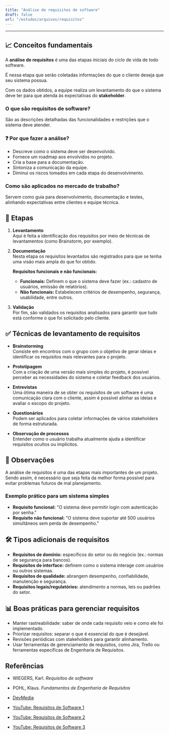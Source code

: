 ```yaml
---
title: "Análise de requisitos de software"
draft: false
url: "/estudos/arquivos/requisitos"
---
```


---

## 📈 Conceitos fundamentais

A **análise de requisitos** é uma das etapas iniciais do ciclo de vida de todo software.

É nessa etapa que serão coletadas informações do que o cliente deseja que seu sistema possua.

Com os dados obtidos, a equipe realiza um levantamento do que o sistema deve ter para que atenda às expectativas do **stakeholder**.

### O que são requisitos de software?

São as descrições detalhadas das funcionalidades e restrições que o sistema deve atender.

### ❓ Por que fazer a análise?

- Descreve como o sistema deve ser desenvolvido.  
- Fornece um roadmap aos envolvidos no projeto.  
- Cria a base para a documentação.  
- Sintoniza a comunicação da equipe.  
- Diminui os riscos tomados em cada etapa do desenvolvimento.

### Como são aplicados no mercado de trabalho?

Servem como guia para desenvolvimento, documentação e testes, alinhando expectativas entre clientes e equipe técnica.

## 📍 Etapas

1. **Levantamento**  
   Aqui é feita a identificação dos requisitos por meio de técnicas de levantamentos (como Brainstorm, por exemplo).

2. **Documentação**  
   Nesta etapa os requisitos levantados são registrados para que se tenha uma visão mais ampla do que foi obtido.

   **Requisitos funcionais e não funcionais:**
   - **Funcionais:** Definem o que o sistema deve fazer (ex.: cadastro de usuários, emissão de relatórios).  
   - **Não funcionais:** Estabelecem critérios de desempenho, segurança, usabilidade, entre outros.

3. **Validação**  
   Por fim, são validados os requisitos analisados para garantir que tudo está conforme o que foi solicitado pelo cliente.

## ✅ Técnicas de levantamento de requisitos

- **Brainstorming**  
  Consiste em encontros com o grupo com o objetivo de gerar ideias e identificar os requisitos mais relevantes para o projeto.

- **Prototipagem**  
  Com a criação de uma versão mais simples do projeto, é possível perceber as necessidades do sistema e coletar feedback dos usuários.

- **Entrevistas**  
  Uma ótima maneira de se obter os requisitos de um software é uma comunicação clara com o cliente, assim é possível alinhar as ideias e avaliar o escopo do projeto.

- **Questionários**  
  Podem ser aplicados para coletar informações de vários stakeholders de forma estruturada.

- **Observação de processos**  
  Entender como o usuário trabalha atualmente ajuda a identificar requisitos ocultos ou implícitos.

## 💭 Observações

A análise de requisitos é uma das etapas mais importantes de um projeto. Sendo assim, é necessário que seja feita da melhor forma possível para evitar problemas futuros de mal planejamento.

### Exemplo prático para um sistema simples

- **Requisito funcional:** "O sistema deve permitir login com autenticação por senha."  
- **Requisito não funcional:** "O sistema deve suportar até 500 usuários simultâneos sem perda de desempenho."

## 🛠 Tipos adicionais de requisitos

- **Requisitos de domínio:** específicos do setor ou do negócio (ex.: normas de segurança para bancos).  
- **Requisitos de interface:** definem como o sistema interage com usuários ou outros sistemas.  
- **Requisitos de qualidade:** abrangem desempenho, confiabilidade, manutenção e segurança.  
- **Requisitos legais/regulatórios:** atendimento a normas, leis ou padrões do setor.

## 📊 Boas práticas para gerenciar requisitos

- Manter rastreabilidade: saber de onde cada requisito veio e como ele foi implementado.  
- Priorizar requisitos: separar o que é essencial do que é desejável.  
- Revisões periódicas com stakeholders para garantir alinhamento.  
- Usar ferramentas de gerenciamento de requisitos, como Jira, Trello ou ferramentas específicas de Engenharia de Requisitos.

## Referências

- WIEGERS, Karl. *Requisitos de software*  
- POHL, Klaus. *Fundamentos de Engenharia de Requisitos*  

- [DevMedia](https://www.devmedia.com.br/introducao-a-requisitos-de-software/29580)
- [YouTube: Requisitos de Software 1](https://www.youtube.com/watch?v=VcOeM2AD8Yk&pp=ygUWcmVxdWlzaXRvcyBkZSBzb2Z0d2FyZdIHCQmtCQGHKiGM7w%3D%3D)
- [YouTube: Requisitos de Software 2](https://www.youtube.com/watch?v=xEdGAC0qzgY&pp=ygUWcmVxdWlzaXRvcyBkZSBzb2Z0d2FyZQ%3D%3D)
- [YouTube: Requisitos de Software 3](https://www.youtube.com/watch?v=eeb4uuP7nhY&pp=ygUWcmVxdWlzaXRvcyBkZSBzb2Z0d2FyZQ%3D%3D)
